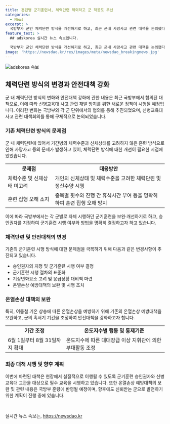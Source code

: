 ```yaml
---
title: 훈련병 군기훈련서, 체력단련 제외하고 군 적응도 우선
categories:
  - News
excerpt: >
  국방부가 군인 체력단련 방식을 개선하기로 하고, 최근 군내 사망사고 관련 대책을 논의했다. 신병교육대 사고 재발방지를 위해 각 군은 규율 위반자에 대한 승인권자를 지정하고, 군기훈련 시 개인소명 단계를 추가하는 등의 조치를 마련했다. 또한 여름철 기온 상승에 대비해 온열손상 예방대책을 강화하고, 온도지수별 행동과 통제기준을 통일하기로 했다. 국방부는 이를 현장에서 신속히 적용하고 군의 신뢰를 회복하기 위해 노력할 예정이다.
feature_text: >
  ## adskorea 실시간 뉴스 속보입니다.

  국방부가 군인 체력단련 방식을 개선하기로 하고, 최근 군내 사망사고 관련 대책을 논의했다. 신병교육대 사고 재발방지를 위해 각 군은 규율 위반자에 대한 승인권자를 지정하고, 군기훈련 시 개인소명 단계를 추가하는 등의 조치를 마련했다. 또한 여름철 기온 상승에 대비해 온열손상 예방대책을 강화하고, 온도지수별 행동과 통제기준을 통일하기로 했다. 국방부는 이를 현장에서 신속히 적용하고 군의 신뢰를 회복하기 위해 노력할 예정이다.
image: 'https://newsdao.kr/res/images/meta/newsdao_breakingnews.jpg'
---
```


<p><img src="https://newsdao.kr/res/images/meta/newsdao_breakingnews.jpg" alt="adskorea 속보" /></p>

<h2 data-ke-size="size26">체력단련 방식의 변경과 안전대책 강화</h2>

<p data-ke-size="size16">군 내 체력단련 방식의 변화와 안전대책 강화에 관한 내용은 최근 국방부에서 합의된 대책으로, 이에 따라 신병교육대 사고 관련 재발 방지를 위한 새로운 정책이 시행될 예정입니다. 이러한 변화는 국방부와 각 군 단위에서의 협의를 통해 추진되었으며, 신병교육대 사고 관련 대책회의를 통해 구체적으로 논의되었습니다.</p>

<h3>기존 체력단련 방식의 문제점</h3>

<p data-ke-size="size16">군 내 체력단련에 있어서 기간병의 체력수준과 신체상태를 고려하지 않은 훈련 방식으로 인해 사망사고 등의 문제가 발생하고 있어, 체력단련 방식에 대한 개선이 필요한 시점에 있었습니다.</p>

<table>
    <tr>
        <td style="text-align: center; height: 17px;"><b>문제점</b></td>
        <td style="text-align: center; height: 17px;"><b>대응방안</b></td>
    </tr>
    <tr>
        <td>체력수준 및 신체상태 미고려</td>
        <td>개인의 신체상태 및 체력수준을 고려한 체력단련 및 정신수양 시행</td>
    </tr>
    <tr>
        <td>훈련 집행 오해 소지</td>
        <td>종목별 횟수와 진행 간 휴식시간 부여 등을 명확히 하여 훈련 집행 오해 방지</td>
    </tr>
</table>

<p data-ke-size="size16">이에 따라 국방부에서는 각 군별로 자체 시행하던 군기훈련을 보완·개선하기로 하고, 승인권자를 지정하여 군기훈련 시행 여부와 방법을 명확히 결정하고자 하고 있습니다.</p>

<h3>체력단련 및 안전대책의 변경</h3>

<p data-ke-size="size16">기존의 군기훈련 시행 방식에 대한 문제점을 극복하기 위해 다음과 같은 변경사항이 추진되고 있습니다.</p>

<ul>
    <li>승인권자의 지정 및 군기훈련 시행 여부 결정</li>
    <li>군기훈련 시행 절차의 표준화</li>
    <li>기상변화요소 고려 및 응급상황 대비책 마련</li>
    <li>온열손상 예방대책의 보완 및 시행 조치</li>
</ul>

<h3>온열손상 대책의 보완</h3>

<p data-ke-size="size16">특히, 여름철 기온 상승에 따른 온열손상을 예방하기 위해 기존의 온열손상 예방대책을 보완하고, 군의 혹서기 기간을 조정하여 안전대책을 강화하고자 합니다.</p>

<table>
    <tr>
        <td style="text-align: center; height: 17px;"><b>기간 조정</b></td>
        <td style="text-align: center; height: 17px;"><b>온도지수별 행동 및 통제기준</b></td>
    </tr>
    <tr>
        <td>6월 1일부터 8월 31일까지 확대</td>
        <td>온도지수에 따른 대대장급 이상 지휘관에 의한 부대활동 조정</td>
    </tr>
</table>

<h3>최종 대책 시행 및 향후 계획</h3>

<p data-ke-size="size16">이번에 마련된 대책은 현장에서 실질적으로 이행될 수 있도록 군기훈련 승인권자와 신병교육대 교관을 대상으로 필수 교육을 시행하고 있습니다. 또한 온열손상 예방대책의 보완 및 관련 내용은 국방부 훈령에 반영될 예정이며, 향후에도 신뢰받는 군으로 발전하기 위한 계획이 진행 중에 있습니다.</p>

<p data-ke-size="size16">&nbsp;</p>
실시간 뉴스 속보는, <a href="https://newsdao.kr" rel="dofollow">https://newsdao.kr</a>


